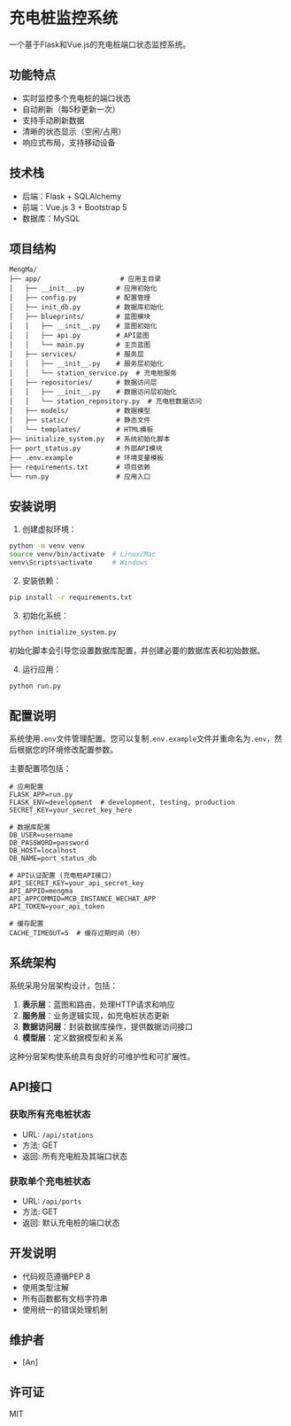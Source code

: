 # 充电桩监控系统

一个基于Flask和Vue.js的充电桩端口状态监控系统。

## 功能特点

- 实时监控多个充电桩的端口状态
- 自动刷新（每5秒更新一次）
- 支持手动刷新数据
- 清晰的状态显示（空闲/占用）
- 响应式布局，支持移动设备

## 技术栈

- 后端：Flask + SQLAlchemy
- 前端：Vue.js 3 + Bootstrap 5
- 数据库：MySQL

## 项目结构

```
MengMa/
├── app/                    # 应用主目录
│   ├── __init__.py        # 应用初始化
│   ├── config.py          # 配置管理
│   ├── init_db.py         # 数据库初始化
│   ├── blueprints/        # 蓝图模块
│   │   ├── __init__.py    # 蓝图初始化
│   │   ├── api.py         # API蓝图
│   │   └── main.py        # 主页蓝图
│   ├── services/          # 服务层
│   │   ├── __init__.py    # 服务层初始化
│   │   └── station_service.py  # 充电桩服务
│   ├── repositories/      # 数据访问层
│   │   ├── __init__.py    # 数据访问层初始化
│   │   └── station_repository.py  # 充电桩数据访问
│   ├── models/            # 数据模型
│   ├── static/            # 静态文件
│   └── templates/         # HTML模板
├── initialize_system.py   # 系统初始化脚本
├── port_status.py         # 外部API模块
├── .env.example           # 环境变量模板
├── requirements.txt       # 项目依赖
└── run.py                 # 应用入口
```

## 安装说明

1. 创建虚拟环境：
```bash
python -m venv venv
source venv/bin/activate  # Linux/Mac
venv\Scripts\activate     # Windows
```

2. 安装依赖：
```bash
pip install -r requirements.txt
```

3. 初始化系统：
```bash
python initialize_system.py
```
初始化脚本会引导您设置数据库配置，并创建必要的数据库表和初始数据。

4. 运行应用：
```bash
python run.py
```

## 配置说明

系统使用`.env`文件管理配置。您可以复制`.env.example`文件并重命名为`.env`，然后根据您的环境修改配置参数。

主要配置项包括：

```env
# 应用配置
FLASK_APP=run.py
FLASK_ENV=development  # development, testing, production
SECRET_KEY=your_secret_key_here

# 数据库配置
DB_USER=username
DB_PASSWORD=password
DB_HOST=localhost
DB_NAME=port_status_db

# API认证配置 (充电桩API接口)
API_SECRET_KEY=your_api_secret_key
API_APPID=mengma
API_APPCOMMID=MCB_INSTANCE_WECHAT_APP
API_TOKEN=your_api_token

# 缓存配置
CACHE_TIMEOUT=5  # 缓存过期时间（秒）
```

## 系统架构

系统采用分层架构设计，包括：

1. **表示层**：蓝图和路由，处理HTTP请求和响应
2. **服务层**：业务逻辑实现，如充电桩状态更新
3. **数据访问层**：封装数据库操作，提供数据访问接口
4. **模型层**：定义数据模型和关系

这种分层架构使系统具有良好的可维护性和可扩展性。

## API接口

### 获取所有充电桩状态
- URL: `/api/stations`
- 方法: GET
- 返回: 所有充电桩及其端口状态

### 获取单个充电桩状态
- URL: `/api/ports`
- 方法: GET
- 返回: 默认充电桩的端口状态

## 开发说明

- 代码规范遵循PEP 8
- 使用类型注解
- 所有函数都有文档字符串
- 使用统一的错误处理机制

## 维护者

- [An]

## 许可证

MIT
